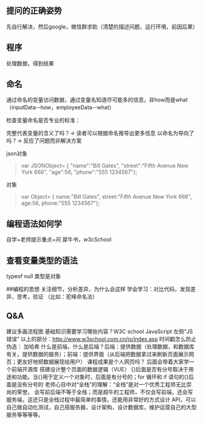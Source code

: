 ## 提问的正确姿势
先自行解决，然后google，微信群求助（清楚的描述问题，运行环境，前因后果）
## 程序
处理数据，得到结果
## 命名
通过命名的变量访问数据，通过变量名知道尽可能多的信息，非how而是what（inputData--how，employeeData--what）

检查变量命名是否专业的标准：

完整代表变量的含义了吗？-> 读者可以根据命名推导出更多信息
以命名为导向了吗？-> 反应了问题而非解决方案

json对象

> var JSONObject= {
> "name":"Bill Gates",
> "street":"Fifth Avenue New York 666",
> "age":56,
> "phone":"555 1234567"};
    
对象
    
> var Object= {
> name:"Bill Gates",
> street:"Fifth Avenue New York 666",
> age:56,
> phone:"555 1234567"};

## 编程语法如何学
自学+老师提示重点+问
犀牛书，w3cSchool

## 查看变量类型的语法
typeof
null 类型是对象

##编程的思想
关注细节，分析差异，为什么会这样
学会学习：对比代码，发现差异，思考，验证 （比如：驼峰命名法）

## Q&A
建议多画流程图
基础知识需要学习哪些内容？W3C school JavaScript 左侧“JS 错误” 以上的部分：http://www.w3school.com.cn/js/index.asp
时间戳怎么防止伪造： 加哈希
什么是前端，什么是后端？后端：提供数据（处理数据，和数据库有关，提供数据的服务）；前端：提供界面（从后端把数据拿过来刷新页面展示网页；更友好地把数据展现给用户）
课程成果是个人网页吗？ 后面会带着大家学一个前端开源库 搭建设计整个页面的数据逻辑（VUE）
{}后面是否有分号取决于用途和功能。当{}用于定义一个对象时，后面是有分号的；for 循环和 if 语句的{}后面是没有分号的
老师心目中对“全栈”的理解：“全栈”是对一个优秀工程师无比崇尚的荣誉。
会写前后端不等于全栈；而是超牛的工程师，不仅会写前端，还会写服务端，这还只是全栈过程中最简单的事情，还能用非常好的方式设计 API，可以自己做自动化测试，自己搭服务器，设计架构，设计数据库，维护运营自己的大型服务等等等等。
